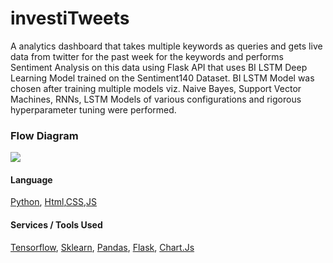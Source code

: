 # investiTweets
A analytics dashboard that takes multiple keywords as queries and gets live data from twitter for the past week for the keywords and performs Sentiment Analysis on this data using Flask API that uses BI LSTM Deep Learning Model trained on the Sentiment140 Dataset. BI LSTM Model was chosen after training multiple models viz. Naive Bayes, Support Vector Machines, RNNs, LSTM Models of various configurations and rigorous hyperparameter tuning were performed.

### Flow Diagram
![](https://github.com/shivanshu1641/investiTweets/blob/main/FlowChart.png?raw=true)

#### Language

[Python](https://linktodocumentation), [Html](https://dart.dev/),[CSS](),[JS]()

#### Services / Tools Used
[Tensorflow](https://dialogflow.cloud.google.com/), [Sklearn](https://flutter.dev/), [Pandas](), [Flask](), [Chart.Js]()

